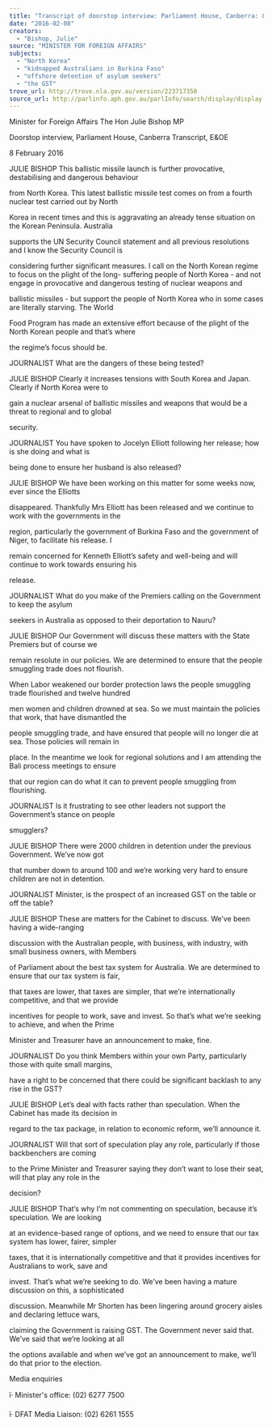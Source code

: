 ```yaml
---
title: "Transcript of doorstop interview: Parliament House, Canberra: 8 February 2016: North Korea; kidnapped Australians in Burkina Faso; offshore detention of asylum seekers; the GST"
date: "2016-02-08"
creators:
  - "Bishop, Julie"
source: "MINISTER FOR FOREIGN AFFAIRS"
subjects:
  - "North Korea"
  - "kidnapped Australians in Burkina Faso"
  - "offshore detention of asylum seekers"
  - "the GST"
trove_url: http://trove.nla.gov.au/version/223717350
source_url: http://parlinfo.aph.gov.au/parlInfo/search/display/display.w3p;query=Id%3A%22media/pressrel/4355925%22
---
```


 Minister for Foreign Affairs   The Hon Julie Bishop MP 

 Doorstop interview, Parliament House,  Canberra  Transcript, E&OE 

 8 February 2016 

 JULIE BISHOP          This ballistic missile launch is further provocative, destabilising and dangerous behaviour 

 from North Korea. This latest ballistic missile test comes on from a fourth nuclear test carried out by North 

 Korea in recent times and this is aggravating an already tense situation on the Korean Peninsula. Australia 

 supports the UN Security Council statement and all previous resolutions and I know the Security Council is 

 considering further significant measures. I call on the North Korean regime to focus on the plight of the long- suffering people of North Korea - and not engage in provocative and dangerous testing of nuclear weapons and 

 ballistic missiles - but support the people of North Korea who in some cases are literally starving. The World 

 Food Program has made an extensive effort because of the plight of the North Korean people and that’s where 

 the regime’s focus should be. 

 JOURNALIST            What are the dangers of these being tested? 

 JULIE BISHOP          Clearly it increases tensions with South Korea and Japan. Clearly if North Korea were to 

 gain a nuclear arsenal of ballistic missiles and weapons that would be a threat to regional and to global 

 security. 

 JOURNALIST            You have spoken to Jocelyn Elliott following her release; how is she doing and what is 

 being done to ensure her husband is also released? 

 JULIE BISHOP          We have been working on this matter for some weeks now, ever since the Elliotts 

 disappeared. Thankfully Mrs Elliott has been released and we continue to work with the governments in the 

 region, particularly the government of Burkina Faso and the government of Niger, to facilitate his release. I 

 remain concerned for Kenneth Elliott’s safety and well-being and will continue to work towards ensuring his 

 release. 

 JOURNALIST            What do you make of the Premiers calling on the Government to keep the asylum 

 seekers in Australia as opposed to their deportation to Nauru? 

 JULIE BISHOP          Our Government will discuss these matters with the State Premiers but of course we 

 remain resolute in our policies. We are determined to ensure that the people smuggling trade does not flourish. 

 When Labor weakened our border protection laws the people smuggling trade flourished and twelve hundred 

 men women and children drowned at sea. So we must maintain the policies that work, that have dismantled the 

 people smuggling trade, and have ensured that people will no longer die at sea. Those policies will remain in 

 place. In the meantime we look for regional solutions and I am attending the Bali process meetings to ensure 

 that our region can do what it can to prevent people smuggling from flourishing. 

 JOURNALIST            Is it frustrating to see other leaders not support the Government’s stance on people 

 smugglers? 

 JULIE BISHOP          There were 2000 children in detention under the previous Government. We’ve now got 

 that number down to around 100 and we’re working very hard to ensure children are not in detention. 

 JOURNALIST            Minister, is the prospect of an increased GST on the table or off the table? 

 JULIE BISHOP          These are matters for the Cabinet to discuss. We’ve been having a wide-ranging 

 discussion with the Australian people, with business, with industry, with small business owners, with Members 

 of Parliament about the best tax system for Australia. We are determined to ensure that our tax system is fair, 

 that taxes are lower, that taxes are simpler, that we’re internationally competitive, and that we provide 

 incentives for people to work, save and invest. So that’s what we’re seeking to achieve, and when the Prime 

 Minister and Treasurer have an announcement to make, fine. 

 JOURNALIST            Do you think Members within your own Party, particularly those with quite small margins, 

 have a right to be concerned that there could be significant backlash to any rise in the GST? 

 JULIE BISHOP          Let’s deal with facts rather than speculation. When the Cabinet has made its decision in 

 regard to the tax package, in relation to economic reform, we’ll announce it. 

 JOURNALIST            Will that sort of speculation play any role, particularly if those backbenchers are coming 

 to the Prime Minister and Treasurer saying they don’t want to lose their seat, will that play any role in the 

 decision? 

 JULIE BISHOP          That’s why I’m not commenting on speculation, because it’s speculation. We are looking 

 at an evidence-based range of options, and we need to ensure that our tax system has lower, fairer, simpler 

 taxes, that it is internationally competitive and that it provides incentives for Australians to work, save and 

 invest. That’s what we’re seeking to do. We’ve been having a mature discussion on this, a sophisticated 

 discussion. Meanwhile Mr Shorten has been lingering around grocery aisles and declaring lettuce wars, 

 claiming the Government is raising GST. The Government never said that. We’ve said that we’re looking at all 

 the options available and when we’ve got an announcement to make, we’ll do that prior to the election. 

 Media enquiries 

 ï· Minister's office: (02) 6277 7500 

 ï· DFAT Media Liaison: (02) 6261 1555 

 

